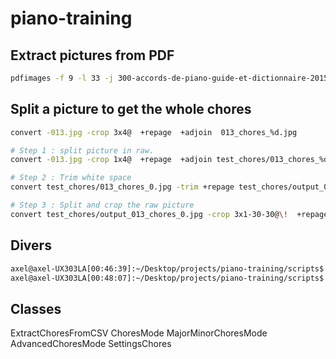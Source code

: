 # piano-training

## Extract pictures from PDF

```bash
pdfimages -f 9 -l 33 -j 300-accords-de-piano-guide-et-dictionnaire-2015.pdf pictures/
```

## Split a picture to get the whole chores

```bash
convert -013.jpg -crop 3x4@  +repage  +adjoin  013_chores_%d.jpg

# Step 1 : split picture in raw.
convert -013.jpg -crop 1x4@  +repage  +adjoin test_chores/013_chores_%d.jpg

# Step 2 : Trim white space
convert test_chores/013_chores_0.jpg -trim +repage test_chores/output_013_chores_0.jpg

# Step 3 : Split and crop the raw picture
convert test_chores/output_013_chores_0.jpg -crop 3x1-30-30@\!  +repage  +adjoin test_chores/output_2_013_chores_%d.jpg

```

## Divers

```bash
axel@axel-UX303LA[00:46:39]:~/Desktop/projects/piano-training/scripts$ namef="-toto.txt"
axel@axel-UX303LA[00:48:07]:~/Desktop/projects/piano-training/scripts$ mv -- $namef ${namef#"-"}
```
## Classes

ExtractChoresFromCSV
ChoresMode
MajorMinorChoresMode
AdvancedChoresMode
SettingsChores
